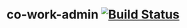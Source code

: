 # co-work-admin [![Build Status](https://travis-ci.org/officialjedsada/co-work-android.svg?branch=master)](https://travis-ci.org/officialjedsada/co-work-android)